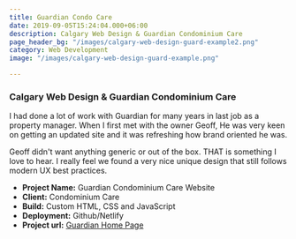 ```yaml
---
title: Guardian Condo Care
date: 2019-09-05T15:24:04.000+06:00
description: Calgary Web Design & Guardian Condominium Care
page_header_bg: "/images/calgary-web-design-guard-example2.png"
category: Web Development
image: "/images/calgary-web-design-guard-example.png"

---
```

### Calgary Web Design & Guardian Condominium Care

I had done a lot of work with Guardian for many years in last job as a property manager. When I first met with the owner Geoff, He was very keen on getting an updated site and it was refreshing how brand oriented he was.

Geoff didn't want anything generic or out of the box. THAT is something I love to hear. I really feel we found a very nice unique design that still follows modern UX best practices.

* **Project Name:** Guardian Condominium Care Website
* **Client:** Condominium Care
* **Build:** Custom HTML, CSS and JavaScript
* **Deployment:** Github/Netlify
* **Project url:** [Guardian Home Page](https://guardian-condo-care-2020.netlify.app/)